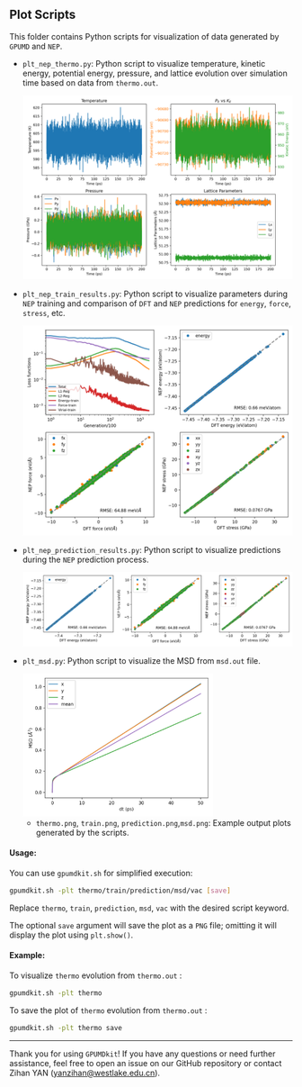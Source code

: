## Plot Scripts

This folder contains Python scripts for visualization of data generated by `GPUMD` and `NEP`.

- `plt_nep_thermo.py`: Python script to visualize temperature, kinetic energy, potential energy, pressure, and lattice evolution over simulation time based on data from `thermo.out`.

  ![](./thermo.png)

- `plt_nep_train_results.py`: Python script to visualize parameters during `NEP` training and comparison of `DFT` and `NEP` predictions for `energy`, `force`, `stress`, etc.

  ![](./train.png)

- `plt_nep_prediction_results.py`: Python script to visualize predictions during the `NEP` prediction process.

  ![](./prediction.png)

- `plt_msd.py`: Python script to visualize the MSD from `msd.out` file.

  <img src="./msd.png" alt="msd" style="zoom: 33%;" />

  - `thermo.png`, `train.png`, `prediction.png`,`msd.png`: Example output plots generated by the scripts.


#### Usage:

You can use `gpumdkit.sh` for simplified execution:

```bash
gpumdkit.sh -plt thermo/train/prediction/msd/vac [save]
```

Replace `thermo`, `train`, `prediction`, `msd`, `vac` with the desired script keyword.

The optional `save` argument will save the plot as a `PNG` file; omitting it will display the plot using `plt.show()`.

#### Example:

To visualize `thermo` evolution from `thermo.out` :

```sh
gpumdkit.sh -plt thermo
```

To save the plot of `thermo` evolution from `thermo.out` :

```sh
gpumdkit.sh -plt thermo save
```



---

Thank you for using `GPUMDkit`! If you have any questions or need further assistance, feel free to open an issue on our GitHub repository or contact Zihan YAN (yanzihan@westlake.edu.cn).
